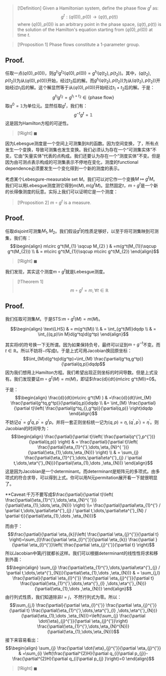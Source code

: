 >[!Definition]
>Given a Hamiltonian system, define the phase flow $g^t$ as:
>$$g^{t}:(q(0)),p(0)\rightarrow(q(t),p(t))$$
>where $(q(0),p(0))$ is an arbitrary point in the phase space, $(q(t),p(t))$ is the solution of the Hamilton's equation starting from $(q(0),p(0))$ at time $t$.

>[!Proposition 1]
>Phase flows constitute a 1-parameter group.
## Proof.
任取一点$(q(0),p(0))$，则$g^{t_{1}}g^{t_{2}}(q(0),p(0))=g^{t_{1}}(q(t_{2}),p(t_{2}))$。其中，$(q(t_{2}),p(t_{2}))$为从$(q(0),p(0))$开始，经过$t_{2}$后的解。而$g^{t_{1}}(q(t_{2}),p(t_{2}))$为从$(q(t_{2}),p(t_{2}))$开始经过$t_{1}$后的解。这个解显然等于从$(q(0),p(0))$开始经过$t_{1}+t_{2}$后的解。于是：
$$g^{t_{1}}g^{t_{2}}=g^{t_{1}+t_{2}}\in \{ \text{phase flow} \}$$
取$q^0=\mathbb{1}$为单位元。显然任取$g^{t}$，我们有：
$$g^{-t}g^{t}=\mathbb{1}$$
这是因为Hamilton方程的可逆性。
>[!Right]
>$\blacksquare$

因为Lebesgue测度是一个空间上可测集到$\mathbb{R}$的函数。因为空间变换，了，所有点发生一个变换，导致可测集也发生变换。我们必须认为存在一个“可测集实体”不变。它由“矢量实体”代表的点构成。我们还要认为存在一个“测度实体”不变。但是因为由可测点表示构成的可测集表示不停地在变化，测度的functional dependence必须要发生一个变化得到一个新的测度的表示。

考虑某个Lebesgure-measurable set $M$。我们可以对它作一个变换$M\mapsto g^{t}M$。我们可以用Lebesgue测度测它得到$m(M),m(g^{t}M)$。显然固定$t$，$m\circ g^t$是一个新的长得像测度的玩意。实际上我们可以证明它是一个测度：

>[!Proposition 2]
>$m\circ g^t$ is a measure.
>
## Proof.
任取disjoint可测集$M_{1},M_{2}$。我们假设$g^t$的性质足够好，以至于将可测集映到可测集，我们有：
$$\begin{align}
m\circ g^t(M_{1} \sqcup M_{2} ) & =m(g^t(M_{1})\sqcup g^t(M_{2})) \\
  & = m\circ g^t(M_{1})\sqcup m\circ g^t(M_{2})
\end{align}$$
>[!Right]
>$\blacksquare$

我们发现，其实这个测度$m\circ g^t$就是Lebesgue测度。

>[!Theorem 1]
>$$m\circ g^t=m,\forall t\in \mathbb{R}$$
## Proof.
我们任取可测集$M$。于是STS:$m\circ g^t(M)=m(M)$。

$$\begin{align}
\text{LHS} & = m(g^t(M)) \\
 & = \int_{g^t(M)}dqdp \\
 & = \int_{(q,p)\in M}d(g^tq)d(g^tp) 
\end{align}$$


其实将$t$的符号换一下无所谓。因为如果保持负号，最终可以证到$m\circ g^{-t}$不变。而$t\in \mathbb{R}$。所以不妨将$-t$写成$t$。于是上式可用Jacobian换回原坐标：
$$\int_{M}d(g^tq)d(g^tp)=\int_{M} \frac{\partial(g^tq,g^tp)}{\partial(q,p)}dqdp$$
因为我们想用上Hamilton方程。我们希望出现正则坐标的时间导数。但是上式没有。我们发现要证$m\circ g^t(M)=m(M)$，即证$\frac{d}{dt}(m\circ g^t(M))=0$。

于是：
$$\begin{align}
\frac{d}{dt}(m\circ g^t(M) ) & =\frac{d}{dt}\int_{M} \frac{\partial(g^tq,g^tp)}{\partial(q,p)}dqdp \\
 &= \int_{M} \frac{\partial}{\partial t}\left(  \frac{\partial(g^tq_{},g^tp)}{\partial(q,p)} \right)dqdp
\end{align}$$
不妨记$q^{'}=g^tq,p^{'}=g^tp$。并将一套正则坐标统一记为$(q,p)=\eta,(q^{'},p^{'})=\eta^{'}$。则Jacobian的时间导为：
$$\begin{align}
\frac{\partial}{\partial t}\left(  \frac{\partial(q^{'},p^{'})}{\partial(q,p)} \right) & = \frac{\partial}{\partial t}\left( \frac{\partial(\eta_{1}^{'},\dots,\eta_{N}^{ '})}{\partial(\eta_{1},\dots,\eta_{N})} \right) \\
 & = \sum_{j} \frac{\partial(\eta_{1}^{'},\dots,\partial\eta^{'}_{j} / \partial t,\dots,\eta^{'}_{N})}{\partial(\eta_{1},\dots ,\eta_{N})}
\end{align}$$
这是因为Jacobian是一个determinant。而determinant是矩阵元的多项式。由多项式的符合求导，可以得到上式。你可以用$N$元permitation展开看一下就很明显了。

**Caveat:千万不要写成$\frac{\partial}{\partial t}\left( \frac{\partial(\eta_{1}^{'},\dots,\eta_{N}^{ '})}{\partial(\eta_{1},\dots,\eta_{N})} \right) \\= \frac{\partial(\partial\eta_{1}^{'} / \partial t,\dots,\partial\eta^{'}_{j} / \partial t,\dots,\partial\eta^{'}_{N} / \partial t)}{\partial(\eta_{1},\dots ,\eta_{N})}$

而由于：
$$\frac{\partial}{\partial \eta_{k}}\left(  \frac{\partial \eta_{j}^{'}}{\partial t} \right)=\sum_{l}\frac{\partial \eta_{l}^{'}}{\partial \eta_{k}} \frac{\partial }{\partial \eta_{l}^{'}}\left(  \frac{\partial \eta_{j}^{'}}{\partial t} \right)$$
所以Jacobian中第$j$行就都长这样。我们可以根据determinant的线性性将求和移到外面：
$$\begin{align}
\sum_{j} \frac{\partial(\eta_{1}^{'},\dots,\partial\eta^{'}_{j} / \partial t,\dots,\eta^{'}_{N})}{\partial(\eta_{1},\dots ,\eta_{N})} 
 & = \sum_{j,l} \frac{\partial}{\partial \eta_{l}^{'}} \frac{\partial \eta_{j}^{'}}{\partial t} \frac{\partial(\eta_{1}^{'},\dots,\eta^{'}_{l} ,\dots,\eta^{'}_{N})}{\partial(\eta_{1},\dots ,\eta_{N})}
\end{align}$$
由行列式性质，我们知道除非$l=j$，不然行列式为零。所以：
$$\sum_{j,l} \frac{\partial}{\partial \eta_{l}^{'}} \frac{\partial \eta_{j}^{'}}{\partial t} \frac{\partial(\eta_{1}^{'},\dots,\eta^{'}_{l} ,\dots,\eta^{'}_{N})}{\partial(\eta_{1},\dots ,\eta_{N})}=\left(\sum_{j} \frac{\partial  \dot{\eta}_{j}^{'}}{\partial \eta_{j}^{'}}\right) \frac{\partial(\eta_{1}^{'},\dots,\eta_{N}^{N})}{\partial(\eta_{1},\dots,\eta_{N})}$$
接下来容易看出：
$$\begin{align}
\sum_{j} \frac{\partial  \dot{\eta}_{j}^{'}}{\partial \eta_{j}^{'}} & =\sum_{i} \left(\frac{\partial^{2}H}{\partial q_{i}\partial p_{j}}- \frac{\partial^{2}H}{\partial q_{i}\partial p_{j}  }\right)=0
\end{align}$$
>[!Right]
>$\blacksquare$

